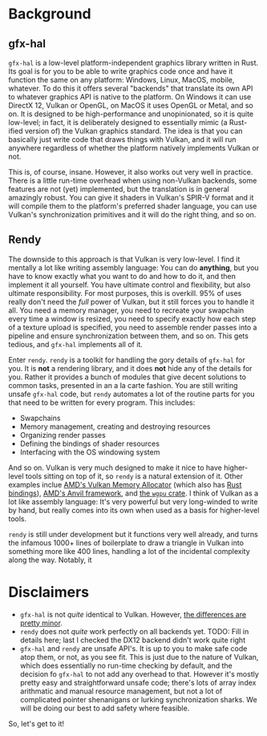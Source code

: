 # Background

## gfx-hal


`gfx-hal` is a low-level platform-independent graphics library written in Rust.  Its goal is for you to be able to write graphics code once and have it function the same on any platform: Windows, Linux, MacOS, mobile, whatever.  To do this it offers several "backends" that translate its own API to whatever graphics API is native to the platform.  On Windows it can use DirectX 12, Vulkan or OpenGL, on MacOS it uses OpenGL or Metal, and so on.  It is designed to be high-performance and unopinionated, so it is quite low-level; in fact, it is deliberately designed to essentially mimic (a Rust-ified version of) the Vulkan graphics standard.  The idea is that you can basically just write code that draws things with Vulkan, and it will run anywhere regardless of whether the platform natively implements Vulkan or not.

This is, of course, insane.  However, it also works out very well in practice.  There is a little run-time overhead when using non-Vulkan backends, some features are not (yet) implemented, but the translation is in general amazingly robust.  You can give it shaders in Vulkan's SPIR-V format and it will compile them to the platform's preferred shader language, you can use Vulkan's synchronization primitives and it will do the right thing, and so on.

## Rendy

The downside to this approach is that Vulkan is very low-level.  I find it mentally a lot like writing assembly language: You can do **anything**, but you have to know exactly what you want to do and how to do it, and then implement it all yourself.  You have ultimate control and flexibility, but also ultimate responsibility.  For most purposes, this is overkill.  95% of uses really don't need the *full* power of Vulkan, but it still forces you to handle it all.  You need a memory manager, you need to recreate your swapchain every time a window is resized, you need to specify exactly how each step of a texture upload is specified, you need to assemble render passes into a pipeline and ensure synchronization between them, and so on.  This gets tedious, and `gfx-hal` implements all of it.

Enter `rendy`.  `rendy` is a toolkit for handling the gory details of `gfx-hal` for you.  It is **not** a rendering library, and it does **not** hide any of the details for you.  Rather it provides a bunch of modules that give decent solutions to common tasks, presented in an a la carte fashion.  You are still writing unsafe `gfx-hal` code, but `rendy` automates a lot of the routine parts for you that need to be written for every program.  This includes:

 * Swapchains
 * Memory management, creating and destroying resources
 * Organizing render passes
 * Defining the bindings of shader resources
 * Interfacing with the OS windowing system

And so on.  Vulkan is very much designed to make it nice to have higher-level tools sitting on top of it, so
`rendy` is a natural extension of it.  Other examples inclue [AMD's Vulkan Memory
Allocator](https://github.com/GPUOpen-LibrariesAndSDKs/VulkanMemoryAllocator) (which also has [Rust
bindings](https://github.com/gwihlidal/vk-mem-rs)), [AMD's Anvil
framework](https://github.com/GPUOpen-LibrariesAndSDKs/Anvil/), and [the `wgpu`
crate](https://github.com/gfx-rs/wgpu-rs).  I think of Vulkan as a lot like assembly language: It's very
powerful but very long-winded to write by hand, but really comes into its own when used as a basis for
higher-level tools.

 `rendy` is still under development but it functions very well already, and turns the infamous 1000+ lines of
boilerplate to draw a triangle in Vulkan into something more like 400 lines, handling a lot of the incidental
complexity along the way.  Notably, it 

# Disclaimers

 * `gfx-hal` is not *quite* identical to Vulkan.  However, [the differences are pretty minor](https://github.com/gfx-rs/gfx/wiki/Deviations-from-Vulkan).
 * `rendy` does not *quite* work perfectly on all backends yet.  TODO: Fill in details here; last I checked
   the DX12 backend didn't work quite right
 * `gfx-hal` and `rendy` are unsafe API's.  It is up to you to make safe code atop them, or not, as you see fit.  This is just due to the nature of Vulkan, which does essentially no run-time checking by default, and the decision fo `gfx-hal` to not add any overhead to that.  However it's mostly pretty easy and straightforward unsafe code; there's lots of array index arithmatic and manual resource management, but not a lot of complicated pointer shenanigans or lurking synchronization sharks.  We will be doing our best to add safety where feasible.

So, let's get to it!



